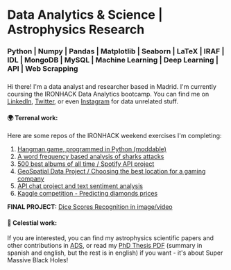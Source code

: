 # Data Analytics & Science | Astrophysics Research
### Python | Numpy | Pandas | Matplotlib | Seaborn | LaTeX | IRAF | IDL | MongoDB | MySQL | Machine Learning | Deep Learning | API | Web Scrapping
###

Hi there! I'm a data analyst and researcher based in Madrid. I'm currently coursing the IRONHACK Data Analytics bootcamp.
You can find me on [LinkedIn](https://www.linkedin.com/in/ordovaspascual/), [Twitter](https://twitter.com/NachOrdo), or even [Instagram](https://www.instagram.com/nachordop/) for data unrelated stuff.

#### :earth_africa: Terrenal work:

Here are some repos of the IRONHACK weekend exercises I'm completing:

1. [Hangman game, programmed in Python (moddable)](https://github.com/nachordo/mini-project)
2. [A word frequency based analysis of sharks attacks](https://github.com/nachordo/pandas-project)
3. [500 best albums of all time / Spotify API project](https://github.com/nachordo/pipelines-project)
4. [GeoSpatial Data Project / Choosing the best location for a gaming company](https://github.com/nachordo/geospatial-data-project)
5. [API chat project and text sentiment analysis](https://github.com/nachordo/chat-api.git)
6. [Kaggle competition - Predicting diamonds prices](https://github.com/nachordo/kaggle-competition)

**FINAL PROJECT:** [Dice Scores Recognition in image/video](https://github.com/nachordo/dice-scores-recognition)

#### :milky_way: Celestial work:

If you are interested, you can find my astrophysics scientific papers and other contributions in [ADS](https://ui.adsabs.harvard.edu/search/q=author%3A%22ordov%C3%A1s-pascual%22&sort=date%20desc%2C%20bibcode%20desc&p_=0), or read my [PhD Thesis PDF](https://repositorio.unican.es/xmlui/bitstream/handle/10902/18024/Tesis%20IOP.pdf?sequence=1&isAllowed=y) (summary in spanish and english, but the rest is in english) if you want - it's about Super Massive Black Holes!


<!--
**nachordo/nachordo** is a ✨ _special_ ✨ repository because its `README.md` (this file) appears on your GitHub profile.

Here are some ideas to get you started:

- 🔭 I’m currently working on ...
- 🌱 I’m currently learning ...
- 👯 I’m looking to collaborate on ...
- 🤔 I’m looking for help with ...
- 💬 Ask me about ...
- 📫 How to reach me: ...
- 😄 Pronouns: ...
- ⚡ Fun fact: ...
![Woof!](https://media1.tenor.com/images/e0b498f19a6226936e036a521c5cc1b3/tenor.gif?itemid=4836338)


-->
